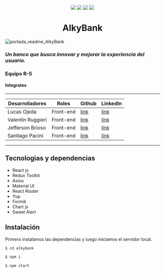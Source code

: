   <p align="center">
   <img src="https://img.shields.io/badge/Status-En%20Desarrollo-green">
   <img src="https://img.shields.io/badge/Version%20-1.0.0-darkviolet">
      <img src="https://img.shields.io/badge/Equipo - R 5-blue">
           <img src="https://img.shields.io/badge/Empresa - Alkemy -darkcyan">
   </p>

<h1 align='center'> AlkyBank </h1>

![portada_readme_AlkyBank](https://user-images.githubusercontent.com/93409437/201484565-a50c1e1d-a871-4abe-897d-2c89a21bcc4c.png)
### _Un banco que busca innovar y mejorar la experiencia del usuario._

### Equipo **R-5**

#### Integrates 
------
| Desarrolladores | Roles| Github  | LinkedIn |
| ------------- |:-------------:| -----|------- |
| Lucas Ojeda| Front-end   |[link](https://github.com/lucasgojeda)|[link](https://www.linkedin.com/in/lucas-ojeda-a03372225/) |
| Valentín Ruggieri |Front-end    | [link](https://github.com/valen-ruggieri) |[link](https://www.linkedin.com/in/valentinruggieri/)|
| Jefferson Brioso| Front-end |  [link](https://github.com/Jabbcode)  | [link](https://www.linkedin.com/in/jeffersonbrioso/) |
| Santiago Pacini | Front-end     |  [link](https://github.com/Santipac) | [link](https://www.linkedin.com/in/santiagopacinidev/)|
------

## Tecnologias y dependencias
- React js
- Redux Toolkit
- Axios
- Material UI
- React Router
- Yup
- Formik
- Chart js
- Sweet Alert

## Instalación



Primero instalamos las dependencias y luego iniciamos el servidor local.

```sh
$ cd alkybank
```

```sh
$ npm i
```

```sh
$ npm start
```

